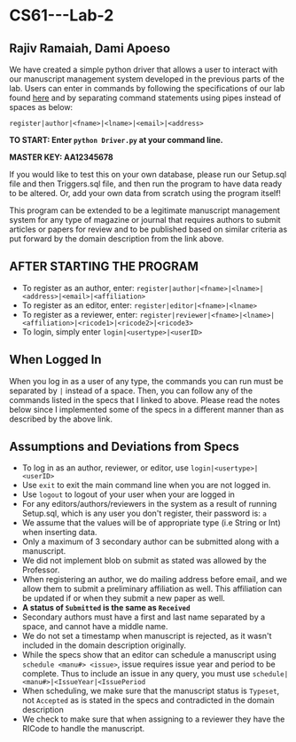# CS61---Lab-2
## Rajiv Ramaiah, Dami Apoeso


We have created a simple python driver that allows a user to interact with our manuscript management system developed in the previous parts of the lab. Users can enter in commands by following the specifications of our lab found [here](http://www.cs.dartmouth.edu/~cs61/Labs/Lab%202/Lab%202.html) and by separating command statements using pipes instead of spaces as below:

`register|author|<fname>|<lname>|<email>|<address>`

**TO START: Enter `python Driver.py` at your command line.**

**MASTER KEY: AA12345678**

If you would like to test this on your own database, please run our Setup.sql file and then Triggers.sql file, and then run the program to have data ready to be altered. Or, add your own data from scratch using the program itself!

This program can be extended to be a legitimate manuscript management system for any type of magazine or journal that requires authors to submit articles or papers for review and to be published based on similar criteria as put forward by the domain description from the link above.

## AFTER STARTING THE PROGRAM

- To register as an author, enter: `register|author|<fname>|<lname>|<address>|<email>|<affiliation>`
-  To register as an editor, enter: `register|editor|<fname>|<lname>`
-  To register as a reviewer, enter: `register|reviewer|<fname>|<lname>|<affiliation>|<ricode1>|<ricode2>|<ricode3>`
-  To login, simply enter `login|<usertype>|<userID>`

## When Logged In

When you log in as a user of any type, the commands you can run must be separated by `|` instead of a space. Then, you can follow any of the commands listed in the specs that I linked to above. Please read the notes below since I implemented some of the specs in a different manner than as described by the above link.

## Assumptions and Deviations from Specs
- To log in as an author, reviewer, or editor, use `login|<usertype>|<userID>`
- Use `exit` to exit the main command line when you are not logged in.
- Use `logout` to logout of your user when your are logged in
- For any editors/authors/reviewers in the system as a result of running Setup.sql, which is any user you don't register, their password is: `a`
- We assume that the values will be of appropriate type (i.e String or Int) when inserting data.
- Only a maximum of 3 secondary author can be submitted along with a manuscript.
- We did not implement blob on submit as stated was allowed by the Professor.
- When registering an author, we do mailing address before email, and we allow them to submit a preliminary affiliation as well. This affiliation can be updated if or when they submit a new paper as well.
- **A status of `Submitted` is the same as `Received`**
- Secondary authors must have a first and last name separated by a space, and cannot have a middle name.
- We do not set a timestamp when manuscript is rejected, as it wasn't included in the domain description originally.
- While the specs show that an editor can schedule a manuscript using `schedule <manu#> <issue>`, issue requires issue year and period to be complete. Thus to include an issue in any query, you must use `schedule|<manu#>|<IssueYear|<IssuePeriod`
- When scheduling, we make sure that the manuscript status is `Typeset`, not `Accepted` as is stated in the specs and contradicted in the domain description
- We check to make sure that when assigning to a reviewer they have the RICode to handle the manuscript.
